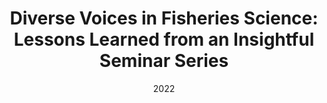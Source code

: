 ---
title: "Diverse Voices in Fisheries Science: Lessons Learned from an Insightful Seminar Series"
collection: publications
category: manuscripts
permalink: /publication/2022-paper-title-number-1
excerpt: #sentence summary
date: 2022
venue: 'Fisheries'
slidesurl: #slides link
paperurl: 'http://emilynazario.github.io/files/dale_2022.pdf'
citation: 'Dale, Katherine E., Goetz, Laura C., Kobayashi, Katie M., Lane, Molly R., Nazario, Emily C. (2022). &quot;Paper Title Number 1.&quot; <i>Fisheries</i>. 47(6), 241-244.'
---